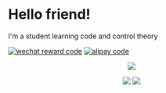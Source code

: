 # Hello friend!

I'm a student learning code and control theory

[![wechat reward code](https://img.shields.io/badge/wechat-sponsor-green?logo=WeChat)](pics/RewardCode_wechat.jpg)
[![alipay code](https://img.shields.io/badge/alipay-sponsor-green?logo=Alipay)](pics/QRcode_alipay.jpg)

<p align="center">
<img src="https://github-profile-summary-cards.vercel.app/api/cards/profile-details?username=xsro&theme=nord_bright" />
</p>

<p align="center">
<img src="https://github-profile-summary-cards.vercel.app/api/cards/most-commit-language?username=xsro&theme=nord_bright" />
<img src="https://github-profile-summary-cards.vercel.app/api/cards/productive-time?username=xsro&theme=nord_bright" />
</p>
